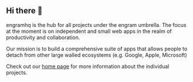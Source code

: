 ## Hi there 👋

engramhq is the hub for all projects under the engram umbrella. The focus at the moment is on independent and small web apps in the realm of productivity and collaboration.

Our mission is to build a comprehensive suite of apps that allows people to detach from other large walled ecosystems (e.g. Google, Apple, Microsoft)

Check out our [home page](https://engramhq.xyz/) for more information about the individual projects.
